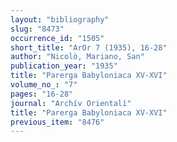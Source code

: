 ```yaml
---
layout: "bibliography"
slug: "8473"
occurrence_id: "1505"
short_title: "ArOr 7 (1935), 16-28"
author: "Nicolò, Mariano, San"
publication_year: "1935"
title: "Parerga Babyloniaca XV-XVI"
volume_no_: "7"
pages: "16-28"
journal: "Archív Orientalí"
title: "Parerga Babyloniaca XV-XVI"
previous_item: "8476"
---
```


